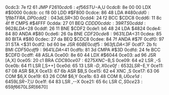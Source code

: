 0cdc3: 7e f2 61     JMP    $F261
0cdc6: ef 56        STU    -$A,U
0cdc8: 8e 00 00     LDX    #$0000
0cdcb: cc f8 00     LDD    #$F800
0cdce: 86 48        LDA    #$48
0cdd0: 1f 8b        TFR    A,DP
0cdd2: 04 3d        LSR    <$3D
0cdd4: 24 f2        BCC    $CDC8
0cdd6: 11 8c 4f ff  CMPS   #$4FFF
0cdda: 27 01        BEQ    $CDDD
0cddc: 39           RTS
0cddd: 96 28        LDA    <$28
0cddf: 26 11        BNE    $CDF2
0cde1: b6 48 24     LDA    $4824
0cde4: 84 80        ANDA   #$80
0cde6: 26 0a        BNE    $CDF2
0cde8: 96 31        LDA    <$31
0cdea: 85 80        BITA   #$80
0cdec: 27 da        BEQ    $CDC8
0cdee: 84 7f        ANDA   #$7F
0cdf0: 97 31        STA    <$31
0cdf2: bd 60 be     JSR    $60BE
0cdf5: 96 3f        LDA    <$3F
0cdf7: 2b fc        BMI    $CDF5
0cdf9: 96 41        LDA    <$41
0cdfb: 81 3d        CMPA   #$3D
0cdfd: 24 fe        BCC    $CDFD
0cdff: 48           ASLA
0ce00: 8e 60 44     LDX    #$6044
0ce03: ad 96        JSR    [A,X]
0ce05: 20 c1        BRA    $CDC8
0ce07: 62 75        XNC    -$B,S
0ce09: 64 e2        LSR    ,-S
0ce0b: 64 f1        LSR    [,S++]
0ce0d: 65 13        LSR    -$D,X
0ce0f: 65 32        LSR    -$E,Y
0ce11: 67 08        ASR    $8,X
0ce13: 67 6b        ASR    $B,S
0ce15: 62 e4        XNC    ,S
0ce17: 63 06        COM    $6,X
0ce19: 63 26        COM    $6,Y
0ce1b: 63 48        COM    $8,U
0ce1d: 64 59        LSR    -$7,U
0ce1f: 64 83        LSR    ,--X
0ce21: 65 6c        LSR    $C,S
0ce23: 65 9f 66 70  LSR    [$6670]
